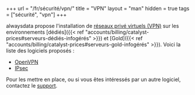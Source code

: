 +++
url = "/fr/sécurité/vpn/"
title = "VPN"
layout = "man"
hidden = true
tags = ["sécurité", "vpn"]
+++

alwaysdata propose l'installation de [réseaux privé virtuels (VPN)](https://fr.wikipedia.org/wiki/R%C3%A9seau_priv%C3%A9_virtuel) sur les environnements [dédiés]({{< ref "accounts/billing/catalyst-prices#serveurs-dédiés-infogérés" >}}) et [Gold]({{< ref "accounts/billing/catalyst-prices#serveurs-gold-infogérés" >}}). Voici la liste des logiciels proposés :

- [OpenVPN](https://openvpn.net/index.php/open-source.html)
- [IPsec](https://en.wikipedia.org/wiki/IPsec)

Pour les mettre en place, ou si vous êtes intéressés par un autre logiciel, contactez le [support](https://admin.alwaysdata.com/support/add).
